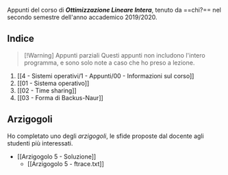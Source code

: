 Appunti del corso di **_Ottimizzazione Lineare Intera_**, tenuto da ==chi?== nel secondo semestre dell'anno accademico 2019/2020.

## Indice

> [!Warning] Appunti parziali
> Questi appunti non includono l'intero programma, e sono solo note a caso che ho preso a lezione.

1. [[4 - Sistemi operativi/1 - Appunti/00 - Informazioni sul corso]]
2. [[01 - Sistema operativo]]
3. [[02 - Time sharing]]
4. [[03 - Forma di Backus-Naur]]

## Arzigogoli

Ho completato uno degli *arzigogoli*, le sfide proposte dal docente agli studenti più interessati.

- [[Arzigogolo 5 - Soluzione]]
	- [[Arzigogolo 5 - ftrace.txt]]
